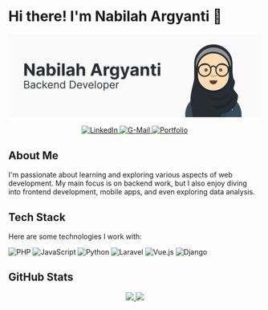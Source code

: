 # Hi there! I'm Nabilah Argyanti 👋

![Cover](assets/Cover.png)

<div align="center">
  <a href="https://www.linkedin.com/in/nargyanti">
    <img src="https://img.shields.io/badge/Linkedin-dodgerblue?style=for-the-badge&logo=linkedin&logoColor=white" alt="LinkedIn" />
  </a>
  <a href="mailto:nargyanti@gmail.com">
    <img src="https://img.shields.io/badge/Gmail-red?style=for-the-badge&logo=gmail&logoColor=white" alt="G-Mail" />
  </a>
  <a href="http://nargyanti.github.io">
    <img src="https://img.shields.io/badge/Website-darkgreen?style=for-the-badge&logo=firefox&logoColor=white" alt="Portfolio" />
  </a>
</div>

## About Me

I'm passionate about learning and exploring various aspects of web development. My main focus is on backend work, but I also enjoy diving into frontend development, mobile apps, and even exploring data analysis.

## Tech Stack

Here are some technologies I work with:

![PHP](https://img.shields.io/badge/PHP-steelblue?logo=php&logoColor=white) ![JavaScript](https://img.shields.io/badge/JavaScript-yellow?logo=javascript&logoColor=white) ![Python](https://img.shields.io/badge/python-dodgerblue?logo=python&logoColor=white) ![Laravel](https://img.shields.io/badge/Laravel-red?logo=laravel&logoColor=white) ![Vue.js](https://img.shields.io/badge/Vue.js-darkgreen?logo=vue.js&logoColor=white) ![Django](https://img.shields.io/badge/Django-green?logo=django&logoColor=white)

## GitHub Stats

<div align="center">
  <a href="https://github.com/nargyanti/github-readme-stats">
    <img height="200" src="https://github-readme-stats-sigma-five.vercel.app/api?username=nargyanti" />
  </a>
  <a href="https://github.com/nargyanti/convoychat">
    <img height="200" src="https://github-readme-stats-sigma-five.vercel.app/api/top-langs?username=nargyanti&layout=compact&langs_count=8&card_width=320" />
  </a>
</div>
